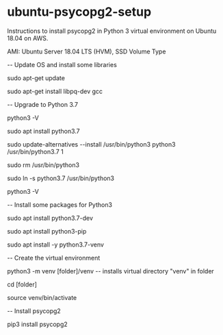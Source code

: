 # ubuntu-psycopg2-setup

Instructions to install psycopg2 in Python 3 virtual environment on Ubuntu 18.04 on AWS.

AMI: Ubuntu Server 18.04 LTS (HVM), SSD Volume Type

-- Update OS and install some libraries

sudo apt-get update

sudo apt-get install libpq-dev gcc

-- Upgrade to Python 3.7

python3 -V

sudo apt install python3.7

sudo update-alternatives --install /usr/bin/python3 python3 /usr/bin/python3.7 1

sudo rm /usr/bin/python3

sudo ln -s python3.7 /usr/bin/python3

python3 -V

-- Install some packages for Python3

sudo apt install python3.7-dev

sudo apt install python3-pip

sudo apt install -y python3.7-venv


-- Create the virtual environment

python3 -m venv [folder]/venv  -- installs virtual directory "venv" in folder

cd [folder]

source venv/bin/activate

-- Install psycopg2

pip3 install psycopg2

